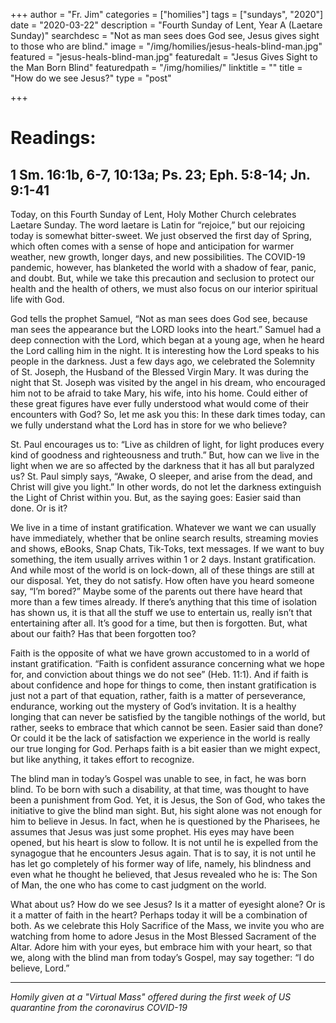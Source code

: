 +++
author = "Fr. Jim"
categories = ["homilies"]
tags = ["sundays", "2020"]
date = "2020-03-22"
description = "Fourth Sunday of Lent, Year A (Laetare Sunday)"
searchdesc = "Not as man sees does God see, Jesus gives sight to those who are blind."
image = "/img/homilies/jesus-heals-blind-man.jpg"
featured = "jesus-heals-blind-man.jpg"
featuredalt = "Jesus Gives Sight to the Man Born Blind"
featuredpath = "/img/homilies/"
linktitle = ""
title = "How do we see Jesus?"
type = "post"

+++

# Readings:
## 1 Sm. 16:1b, 6-7, 10:13a; Ps. 23; Eph. 5:8-14; Jn. 9:1-41

Today, on this Fourth Sunday of Lent, Holy Mother Church celebrates Laetare Sunday. The word laetare is Latin for “rejoice,” but our rejoicing today is somewhat bitter-sweet. We just observed the first day of Spring, which often comes with a sense of hope and anticipation for warmer weather, new growth, longer days, and new possibilities. The COVID-19 pandemic, however, has blanketed the world with a shadow of fear, panic, and doubt. But, while we take this precaution and seclusion to protect our health and the health of others, we must also focus on our interior spiritual life with God.

God tells the prophet Samuel, “Not as man sees does God see, because man sees the appearance but the LORD looks into the heart.” Samuel had a deep connection with the Lord, which began at a young age, when he heard the Lord calling him in the night. It is interesting how the Lord speaks to his people in the darkness. Just a few days ago, we celebrated the Solemnity of St. Joseph, the Husband of the Blessed Virgin Mary. It was during the night that St. Joseph was visited by the angel in his dream, who encouraged him not to be afraid to take Mary, his wife, into his home. Could either of these great figures have ever fully understood what would come of their encounters with God? So, let me ask you this: In these dark times today, can we fully understand what the Lord has in store for we who believe?

St. Paul encourages us to: “Live as children of light, for light produces every kind of goodness and righteousness and truth.” But, how can we live in the light when we are so affected by the darkness that it has all but paralyzed us? St. Paul simply says, “Awake, O sleeper, and arise from the dead, and Christ will give you light.” In other words, do not let the darkness extinguish the Light of Christ within you. But, as the saying goes: Easier said than done. Or is it?

We live in a time of instant gratification. Whatever we want we can usually have immediately, whether that be online search results, streaming movies and shows, eBooks, Snap Chats, Tik-Toks, text messages. If we want to buy something, the item usually arrives within 1 or 2 days. Instant gratification. And while most of the world is on lock-down, all of these things are still at our disposal. Yet, they do not satisfy. How often have you heard someone say, “I’m bored?” Maybe some of the parents out there have heard that more than a few times already. If there’s anything that this time of isolation has shown us, it is that all the stuff we use to entertain us, really isn’t that entertaining after all. It’s good for a time, but then is forgotten. But, what about our faith? Has that been forgotten too?

Faith is the opposite of what we have grown accustomed to in a world of instant gratification. “Faith is confident assurance concerning what we hope for, and conviction about things we do not see” (Heb. 11:1). And if faith is about confidence and hope for things to come, then instant gratification is just not a part of that equation, rather, faith is a matter of perseverance, endurance, working out the mystery of God’s invitation. It is a healthy longing that can never be satisfied by the tangible nothings of the world, but rather, seeks to embrace that which cannot be seen. Easier said than done? Or could it be the lack of satisfaction we experience in the world is really our true longing for God. Perhaps faith is a bit easier than we might expect, but like anything, it takes effort to recognize.

The blind man in today’s Gospel was unable to see, in fact, he was born blind. To be born with such a disability, at that time, was thought to have been a punishment from God. Yet, it is Jesus, the Son of God, who takes the initiative to give the blind man sight. But, his sight alone was not enough for him to believe in Jesus. In fact, when he is questioned by the Pharisees, he assumes that Jesus was just some prophet. His eyes may have been opened, but his heart is slow to follow. It is not until he is expelled from the synagogue that he encounters Jesus again. That is to say, it is not until he has let go completely of his former way of life, namely, his blindness and even what he thought he believed, that Jesus revealed who he is: The Son of Man, the one who has come to cast judgment on the world.

What about us? How do we see Jesus? Is it a matter of eyesight alone? Or is it a matter of faith in the heart? Perhaps today it will be a combination of both. As we celebrate this Holy Sacrifice of the Mass, we invite you who are watching from home to adore Jesus in the Most Blessed Sacrament of the Altar. Adore him with your eyes, but embrace him with your heart, so that we, along with the blind man from today’s Gospel, may say together: “I do believe, Lord.”

---

*Homily given at a "Virtual Mass" offered during the first week of US quarantine from the coronavirus COVID-19*
